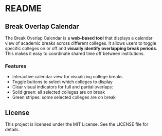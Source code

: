 # README
## Break Overlap Calendar
The Break Overlap Calendar is a **web-based tool** that displays a calendar view of academic breaks across different colleges. It allows users to toggle specific colleges on or off and **visually identify overlapping break periods**. This makes it easy to coordinate shared time off between institutions.
### Features
- Interactive calendar view for visualizing college breaks
- Toggle buttons to select which colleges to display
- Clear visual indicators for full and partial overlaps:
- Solid green: all selected colleges are on break
- Green stripes: some selected colleges are on break
## License
This project is licensed under the MIT License. See the LICENSE file for details.
